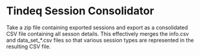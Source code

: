 # Tindeq Session Consolidator

Take a zip file containing exported sessions and export as a consolidated CSV file containing all sesson details. This effectively merges the info.csv and data_set_*.csv files so that various session types are represented in the resulting CSV file.
